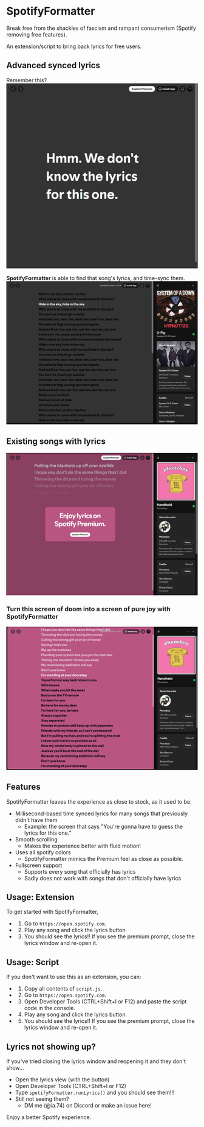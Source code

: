 # SpotifyFormatter

Break free from the shackles of fascism and rampant consumerism (Spotify removing free features).  

An extension/script to bring back lyrics for free users.

## Advanced synced lyrics  

Remember this?  
![spotify not recognizing lyrics](image-1.png)

**SpotifyFormatter** is able to find that song's lyrics, and time-sync them.  
![alt text](image-2.png)

## Existing songs with lyrics

![alt text](image-3.png)

### Turn this screen of doom into a screen of pure joy with SpotifyFormatter

![alt text](image-4.png)

## Features

SpotifyFormatter leaves the experience as close to stock, as it used to be.  

- Millisecond-based time synced lyrics for many songs that previously didn't have them
  - Example: the screen that says "You\'re gonna have to guess the lyrics for this one."
- Smooth scrolling
  - Makes the experience better with fluid motion!
- Uses all spotify colors
  - SpotifyFormatter mimics the Premium feel as close as possible.
- Fullscreen support
  - Supports every song that officially has lyrics
  - Sadly does not work with songs that don't officially have lyrics

## Usage: Extension

To get started with SpotifyFormatter,

- 1. Go to `https://open.spotify.com`.
- 2. Play any song and click the lyrics button
- 3. You should see the lyrics!! If you see the premium prompt, close the lyrics window and re-open it.

## Usage: Script

If you don't want to use this as an extension, you can:

- 1. Copy all contents of `script.js`.
- 2. Go to `https://open.spotify.com`.
- 3. Open Developer Tools (CTRL+Shift+I or F12) and paste the script code in the console.
- 4. Play any song and click the lyrics button
- 5. You should see the lyrics!! If you see the premium prompt, close the lyrics window and re-open it.

## Lyrics not showing up?

If you've tried closing the lyrics window and reopening it and they don't show...

- Open the lyrics view (with the button)
- Open Developer Tools (CTRL+Shift+I or F12)
- Type `spotifyFormatter.runLyrics()` and you should see them!!!
- Still not seeing them?
  - DM me (@ia.74) on Discord or make an issue here!

Enjoy a better Spotify experience.  
